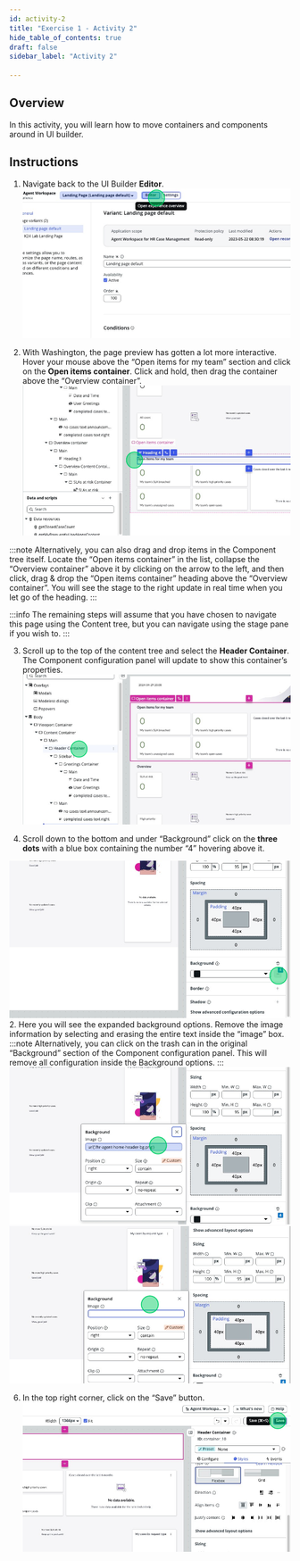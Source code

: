 ```yaml
---
id: activity-2
title: "Exercise 1 - Activity 2"
hide_table_of_contents: true
draft: false
sidebar_label: "Activity 2"

---
```


## Overview
In this activity, you will learn how to move containers and components around in UI builder.

## Instructions

1. Navigate back to the UI Builder **Editor**.
   ![LAB2050_EX1A2_image_0.png](../images/LAB2050_EX1A2/LAB2050_EX1A2_image_0.png)

2. With Washington, the page preview has gotten a lot more interactive. Hover your mouse above the “Open items for my team” section and click on the **Open items container**.  Click and hold, then drag the container above the “Overview container”. 
![LAB2050_EX1A2_image_1.png](../images/LAB2050_EX1A2/LAB2050_EX1A2_image_1.png)

:::note
Alternatively, you can also drag and drop items in the Component tree itself. Locate the “Open items container” in the list, collapse the “Overview container” above it by clicking on the arrow to the left, and then click, drag & drop the “Open items container” heading above the “Overview container”. You will see the stage to the right update in real time when you let go of the heading.
:::

:::info
The remaining steps will assume that you have chosen to navigate this page using the Content tree, but you can navigate using the stage pane if you wish to.
:::


3.	Scroll up to the top of the content tree and select the **Header Container**. The Component configuration panel will update to show this container’s properties. 
![LAB2050_EX1A2_image_3.png](../images/LAB2050_EX1A2/LAB2050_EX1A2_image_3.png)

1. Scroll down to the bottom and under “Background” click on the **three dots** with a blue box containing the number “4” hovering above it. 

![LAB2050_EX1A2_image_4.png](../images/LAB2050_EX1A2/LAB2050_EX1A2_image_4.png)
2. Here you will see the expanded background options. Remove the image information by selecting and erasing the entire text inside the “image” box. 
:::note 
Alternatively, you can click on the trash can in the original “Background” section of the Component configuration panel. This will remove all configuration inside the Background options.
:::
![LAB2050_EX1A2_image_5.png](../images/LAB2050_EX1A2/LAB2050_EX1A2_image_5.png)
![LAB2050_EX1A2_image_6.png](../images/LAB2050_EX1A2/LAB2050_EX1A2_image_6.png)

6.	In the top right corner, click on the “Save” button. 
![LAB2050_EX1A2_image_7.png](../images/LAB2050_EX1A2/LAB2050_EX1A2_image_7.png)